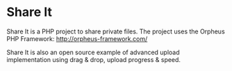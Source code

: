 # Share It

Share It is a PHP project to share private files.
The project uses the Orpheus PHP Framework: http://orpheus-framework.com/

Share It is also an open source example of advanced upload implementation using drag & drop, upload progress & speed.
